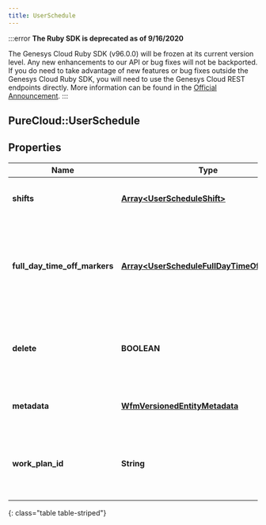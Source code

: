 ```yaml
---
title: UserSchedule
---
```


:::error
**The Ruby SDK is deprecated as of 9/16/2020**

The Genesys Cloud Ruby SDK (v96.0.0) will be frozen at its current version level. Any new enhancements to our API or bug fixes will not be backported. If you do need to take advantage of new features or bug fixes outside the Genesys Cloud Ruby SDK, you will need to use the Genesys Cloud REST endpoints directly. More information can be found in the [Official Announcement](https://developer.mypurecloud.com/forum/t/announcement-genesys-cloud-ruby-sdk-end-of-life/8850).
:::


## PureCloud::UserSchedule

## Properties

|Name | Type | Description | Notes|
|------------ | ------------- | ------------- | -------------|
| **shifts** | [**Array&lt;UserScheduleShift&gt;**](UserScheduleShift.html) | The shifts that belong to this schedule | [optional] |
| **full_day_time_off_markers** | [**Array&lt;UserScheduleFullDayTimeOffMarker&gt;**](UserScheduleFullDayTimeOffMarker.html) | Markers to indicate a full day time off request, relative to the management unit time zone | [optional] |
| **delete** | **BOOLEAN** | If marked true for updating an existing user schedule, it will be deleted | [optional] |
| **metadata** | [**WfmVersionedEntityMetadata**](WfmVersionedEntityMetadata.html) | Version metadata for this schedule | |
| **work_plan_id** | **String** | ID of the work plan associated with the user during schedule creation | [optional] |
{: class="table table-striped"}


